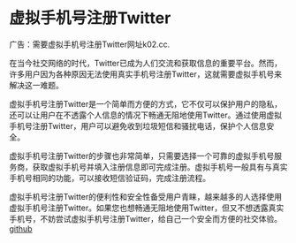 # 虚拟手机号注册Twitter

广告：需要虚拟手机号注册Twitter网址k02.cc.

在当今社交网络的时代，Twitter已成为人们交流和获取信息的重要平台。然而，许多用户因为各种原因无法使用真实手机号注册Twitter，这就需要虚拟手机号来解决这一难题。

虚拟手机号注册Twitter是一个简单而方便的方式，它不仅可以保护用户的隐私，还可以让用户在不透露个人信息的情况下畅通无阻地使用Twitter。通过使用虚拟手机号注册Twitter，用户可以避免收到垃圾短信和骚扰电话，保护个人信息安全。

虚拟手机号注册Twitter的步骤也非常简单，只需要选择一个可靠的虚拟手机号服务商，获取虚拟手机号并填入注册信息即可完成注册。虚拟手机号一般具有与真实手机号相同的功能，可以接收短信验证码，完成注册流程。

虚拟手机号注册Twitter的便利性和安全性备受用户青睐，越来越多的人选择使用虚拟手机号注册Twitter。如果您也想畅通无阻地使用Twitter，但又不想透露真实手机号，不妨尝试虚拟手机号注册Twitter，给自己一个安全而方便的社交体验。[github](https://github.com)
